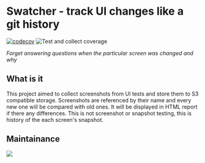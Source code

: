 # Swatcher - track UI changes like a git history
[![codecov](https://codecov.io/gh/del-systems/swatcher/branch/master/graph/badge.svg?token=V7AJCMJI7V)](https://codecov.io/gh/del-systems/swatcher)
![Test and collect coverage](https://github.com/del-systems/swatcher/workflows/Test%20and%20collect%20coverage/badge.svg?branch=master)

_Forget answering questions when the particular screen was changed and why_

## What is it
This project aimed to collect screenshots from UI tests and store them to S3 compatible storage. Screenshots are referenced by their name and every new one will be compared with old ones. It will be displayed in HTML report if there any differences. This is not screenshot or snapshot testing, this is history of the each screen's snapshot.

## Maintainance
<img src="https://codecov.io/gh/del-systems/swatcher/branch/master/graphs/commits.svg?token=V7AJCMJI7V">
